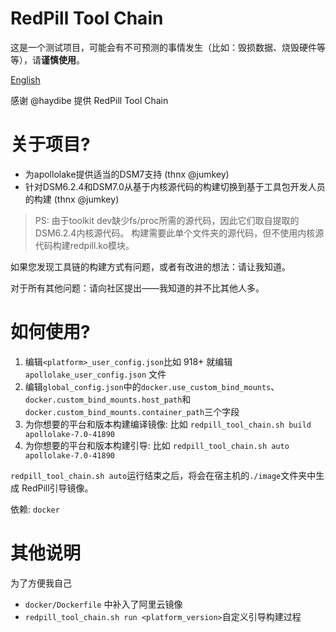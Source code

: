 # RedPill Tool Chain

这是一个测试项目，可能会有不可预测的事情发生（比如：毁损数据、烧毁硬件等等），请**谨慎使用**。

[English](README_EN.md "English")

感谢 @haydibe 提供 RedPill Tool Chain

# 关于项目?

- 为apollolake提供适当的DSM7支持 (thnx @jumkey)
- 针对DSM6.2.4和DSM7.0从基于内核源代码的构建切换到基于工具包开发人员的构建 (thnx @jumkey)

> PS: 由于toolkit dev缺少fs/proc所需的源代码，因此它们取自提取的DSM6.2.4内核源代码。
构建需要此单个文件夹的源代码，但不使用内核源代码构建redpill.ko模块。 

如果您发现工具链的构建方式有问题，或者有改进的想法：请让我知道。

对于所有其他问题：请向社区提出——我知道的并不比其他人多。

# 如何使用?

1. 编辑`<platform>_user_config.json`比如 918+ 就编辑 `apollolake_user_config.json` 文件
1. 编辑`global_config.json`中的`docker.use_custom_bind_mounts`、`docker.custom_bind_mounts.host_path`和`docker.custom_bind_mounts.container_path`三个字段
1. 为你想要的平台和版本构建编译镜像: 
   比如 `redpill_tool_chain.sh build apollolake-7.0-41890`
1. 为你想要的平台和版本构建引导: 
   比如 `redpill_tool_chain.sh auto apollolake-7.0-41890`

`redpill_tool_chain.sh auto`运行结束之后，将会在宿主机的`./image`文件夹中生成 RedPill引导镜像。

依赖: `docker`

# 其他说明
为了方便我自己
- `docker/Dockerfile` 中补入了阿里云镜像
- `redpill_tool_chain.sh run <platform_version>`自定义引导构建过程
